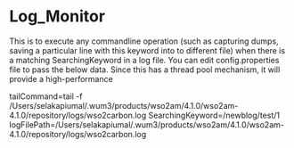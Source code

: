 # Log_Monitor

This is to execute any commandline operation (such as capturing dumps, saving a particular line with this keyword into to different file) when there is a matching SearchingKeyword in a log file. 
You can edit config.properties file to pass the below data. Since this has a thread pool mechanism, it will provide a high-performance


tailCommand=tail -f /Users/selakapiumal/.wum3/products/wso2am/4.1.0/wso2am-4.1.0/repository/logs/wso2carbon.log
SearchingKeyword=/newblog/test/1
logFilePath=/Users/selakapiumal/.wum3/products/wso2am/4.1.0/wso2am-4.1.0/repository/logs/wso2carbon.log
